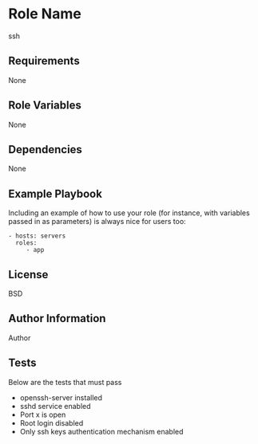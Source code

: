 Role Name
=========

ssh

Requirements
------------

None


Role Variables
--------------

None

Dependencies
------------

None

Example Playbook
----------------

Including an example of how to use your role (for instance, with variables passed in as parameters) is always nice for users too:

    - hosts: servers
      roles:
         - app

License
-------

BSD

Author Information
------------------

Author

Tests
-----

Below are the tests that must pass

- openssh-server installed
- sshd service enabled
- Port x is open
- Root login disabled
- Only ssh keys authentication mechanism enabled
